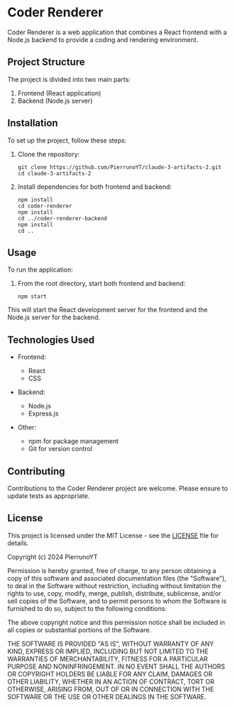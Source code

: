# Coder Renderer

Coder Renderer is a web application that combines a React frontend with a Node.js backend to provide a coding and rendering environment.

## Project Structure

The project is divided into two main parts:

1. Frontend (React application)
2. Backend (Node.js server)

## Installation

To set up the project, follow these steps:

1. Clone the repository:
   ```
   git clone https://github.com/PierrunoYT/claude-3-artifacts-2.git
   cd claude-3-artifacts-2
   ```

2. Install dependencies for both frontend and backend:
   ```
   npm install
   cd coder-renderer
   npm install
   cd ../coder-renderer-backend
   npm install
   cd ..
   ```

## Usage

To run the application:

1. From the root directory, start both frontend and backend:
   ```
   npm start
   ```

This will start the React development server for the frontend and the Node.js server for the backend.

## Technologies Used

- Frontend:
  - React
  - CSS

- Backend:
  - Node.js
  - Express.js

- Other:
  - npm for package management
  - Git for version control

## Contributing

Contributions to the Coder Renderer project are welcome. Please ensure to update tests as appropriate.

## License

This project is licensed under the MIT License - see the [LICENSE](LICENSE) file for details.

Copyright (c) 2024 PierrunoYT

Permission is hereby granted, free of charge, to any person obtaining a copy of this software and associated documentation files (the "Software"), to deal in the Software without restriction, including without limitation the rights to use, copy, modify, merge, publish, distribute, sublicense, and/or sell copies of the Software, and to permit persons to whom the Software is furnished to do so, subject to the following conditions:

The above copyright notice and this permission notice shall be included in all copies or substantial portions of the Software.

THE SOFTWARE IS PROVIDED "AS IS", WITHOUT WARRANTY OF ANY KIND, EXPRESS OR IMPLIED, INCLUDING BUT NOT LIMITED TO THE WARRANTIES OF MERCHANTABILITY, FITNESS FOR A PARTICULAR PURPOSE AND NONINFRINGEMENT. IN NO EVENT SHALL THE AUTHORS OR COPYRIGHT HOLDERS BE LIABLE FOR ANY CLAIM, DAMAGES OR OTHER LIABILITY, WHETHER IN AN ACTION OF CONTRACT, TORT OR OTHERWISE, ARISING FROM, OUT OF OR IN CONNECTION WITH THE SOFTWARE OR THE USE OR OTHER DEALINGS IN THE SOFTWARE.